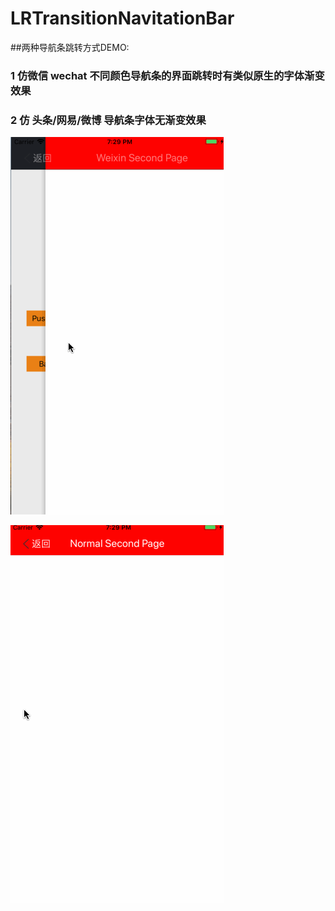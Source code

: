 # LRTransitionNavitationBar
##两种导航条跳转方式DEMO:
### 1 仿微信 wechat 不同颜色导航条的界面跳转时有类似原生的字体渐变效果
### 2 仿 头条/网易/微博 导航条字体无渐变效果
![仿微信导航跳转.gif](https://github.com/alexLayer/LRTransitionNavitationBar/blob/master/%E4%BB%BF%E5%BE%AE%E4%BF%A1%E5%AF%BC%E8%88%AA%E8%B7%B3%E8%BD%AC.gif)

![仿头条导航跳转.gif](https://github.com/alexLayer/LRTransitionNavitationBar/blob/master/%E5%A4%B4%E6%9D%A1%E5%AF%BC%E8%88%AA%E8%B7%B3%E8%BD%AC.gif)



